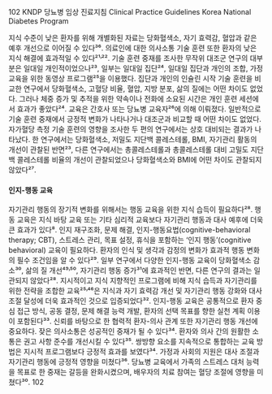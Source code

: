 102
KNDP 당뇨병 임상 진료지침 Clinical Practice Guidelines Korea National Diabetes Program

지식 수준이 낮은 환자를 위해 개별화된 자료는 당화혈색소, 자기 효력감, 혈압과 같은 예후 개선으로 이어질 수 있다³⁶. 의료인에 대한 의사소통 기술 훈련 또한 환자의 낮은 지식 해결에 효과적일 수 있다²¹˒²²․
기술 훈련 중재를 조사한 무작위 대조군 연구의 대부분은 일대일 개인적이었으나²³, 일부는 일대일 집단²⁴, 일대일 집단과 개인의 조합, 가정 교육을 위한 동영상 프로그램²⁵을 이용했다. 집단과 개인의 인슐린 시작 기술 훈련을 비교한 연구에서 당화혈색소, 고혈당 비율, 혈압, 지방 분포, 삶의 질에는 어떤 차이도 없었다. 그러나 체중 증가 및 추적을 위한 약속이나 전화에 소요된 시간은 개인 훈련 세션에서 효과가 좋았다²⁴. 교육은 간호사 또는 당뇨병 교육자²⁶에 의해 이뤄졌다. 일반적으로 기술 훈련 중재에서 긍정적 변화가 나타나거나 대조군과 비교할 때 어떤 차이도 없었다. 자가혈당 측정 기술 훈련의 영향을 조사한 두 편의 연구에서는 상호 대비되는 결과가 나타났다. 한 연구에서는 당화혈색소, 저밀도 지단백 콜레스테롤, BMI, 자기관리 활동의 개선이 관찰된 반면²³, 다른 연구에서는 총콜레스테롤과 총콜레스테롤 대비 고밀도 지단백 콜레스테롤 비율의 개선이 관찰되었으나 당화혈색소와 BMI에 어떤 차이도 관찰되지 않았다²⁷.

#### 인지-행동 교육
자기관리 행동의 장기적 변화를 위해서는 행동 교육을 위한 지식 습득이 필요하다²⁸. 행동 교육은 지식 바탕 교육 또는 기타 심리적 교육보다 자기관리 행동과 대사 예후에 더욱 큰 효과가 있다⁸. 인지 재구조화, 문제 해결, 인지-행동요법(cognitive-behavioral therapy; CBT), 스트레스 관리, 목표 설정, 휴식을 포함하는 ‘인지 행동’(cognitive behavioral) 교육이 필요하다. 환자의 인식 및 생각과 감정의 변화가 효과적 행동 변화의 필수 조건임을 알 수 있다²⁹.
일부 연구에서 다양한 인지-행동 교육이 당화혈색소 감소³⁰, 삶의 질 개선⁴⁹˒⁵⁰, 자기관리 행동 증가³¹에 효과적인 반면, 다른 연구의 결과는 일관되지 않았다²⁸. 지시적이고 지식 지향적인 프로그램에 비해 지식 습득과 자기관리를 위한 전략을 조합한 교육²⁵˒⁴⁶은 지식과 자기 효력감 개선 및 자기관리 행동 강화와 대사 조절 달성에 더욱 효과적인 것으로 입증되었다³². 인지-행동 교육은 공통적으로 환자 중심 접근 방식, 공동 결정, 문제 해결 능력 개발, 환자의 선택 목표를 향한 실천 계획 이용이 포함된다³³.
신뢰를 바탕으로 한 협력적 환자-의사 관계 또한 자기관리 행동 개선에 중요하다. 잦은 의사소통은 성공적인 중재가 될 수 있다³⁴. 환자와 의사 간의 원활한 소통은 권고 사항 준수를 개선시킬 수 있다³⁵. 쌍방향 요소를 지속적으로 통합하는 교육 방법은 지시적 프로그램보다 긍정적 효과를 보였다³⁴.
가정과 사회의 지원은 대사 조절과 자기관리 행동에 긍정적 영향을 미쳤다³⁶. 당뇨병 교육에서 가족의 스트레스 대처 능력을 목표로 한 중재는 갈등을 완화시켰으며, 배우자의 치료 참여는 혈당 조절에 영향을 미쳤다³⁰.
<PAGE>102